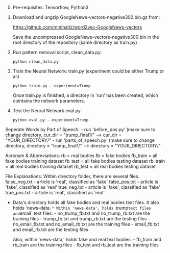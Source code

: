 0. Pre-requisites: Tensorflow, Python3

1. Download and ungzip GoogleNews-vectors-negative300.bin.gz from:

    https://github.com/mmihaltz/word2vec-GoogleNews-vectors
    
    Save the uncompressed GoogleNews-vectors-negative300.bin in the root directory of the repository (same directory as train.py)

2. Run pattern removal script, clean_data.py: 

    `python clean_data.py`


3. Train the Neural Network: train.py (experiment could be either Trump or all)
 
    `python train.py --experiment=Trump`

     Once train.py is finished, a directory in 'run' has been created, which cointains the network parameters.

4. Test the Neural Network eval.py

    ```python eval.py --experiment=Trump```

Seperate Words by Part of Speech:
    - run 'before_pos.py' (make sure to change directory, cur_dir = "trump_final1/" --> cur_dir = "YOUR_DIRECTORY/"
    - run 'parts_of_speech.py' (make sure to change directory, directory = "trump_final1/" --> directory = "YOUR_DIRECTORY/"

Acronym & Abbreviations:
rb = real bodies
fb = fake bodies
fb_train = all fake bodies training dataset
fb_test = all fake bodies testing dataset
rb_train = all real bodies training dataset
rb_test = all real bodies testing dataset

File Explanations:
Within directory folder, there are several files.
    false_neg.txt - article is 'real', classified as 'fake'
    false_pos.txt - article is 'fake', classified as 'real'
    true_neg.txt - article is 'fake', classified as 'fake'
    true_pos.txt - article is 'real', classified as 'real'

* Data's directory holds all fake bodies and real bodies text files. It also holds 'news-data`.*
  Within 'news-data', holds `trump` text files and `email` text files:
        - no_trump_fb.txt and no_trump_rb.txt are the training files
        - trump_fb.txt and trump_rb.txt are the testing files
        - no_email_fb.txt and no_email_rb.txt are the training files
        - email_fb.txt and email_rb.txt are the testing files

  Also, within 'news-data,' holds fake and real text bodies:
        - fb_train and rb_train are the training files
        - fb_test and rb_test are the training files
